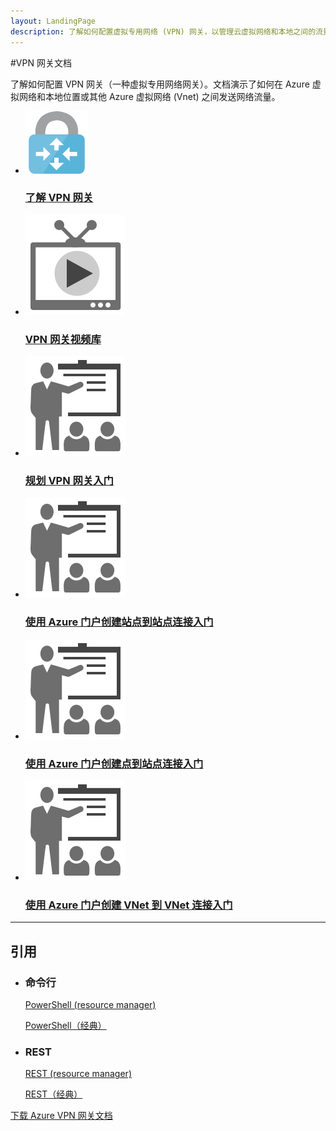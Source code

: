 ```yaml
---
layout: LandingPage
description: 了解如何配置虚拟专用网络 (VPN) 网关，以管理云虚拟网络和本地之间的流量或云 VNet 之间的流量。
---
```


#VPN 网关文档

了解如何配置 VPN 网关（一种虚拟专用网络网关）。文档演示了如何在 Azure 虚拟网络和本地位置或其他 Azure 虚拟网络 (Vnet) 之间发送网络流量。

<ul class="panelContent cardsFTitle">
    <li><a href="/mooncaketest/articles/vpn-gateway/vpn-gateway-about-vpngateways">
<div class="cardSize"><div class="cardPadding"><div class="card"><div class="cardImageOuter"><div class="cardImage"><img src="media/index/vpn-gateway.svg"  alt="" /></div></div><div class="cardText"><h3>了解 VPN 网关</h3></div></div></div>
        </div></a>
</li>
    <li><a href="https://azure.microsoft.com/documentation/videos/index/?services=vpn-gateway">
<div class="cardSize"><div class="cardPadding"><div class="card"><div class="cardImageOuter"><div class="cardImage"><img src="media/index/video-library.svg" alt="" /></div></div><div class="cardText"><h3>VPN 网关视频库</h3></div></div></div>
        </div></a>
</li>
    <li><a href="/mooncaketest/articles/vpn-gateway/vpn-gateway-plan-design">
<div class="cardSize"><div class="cardPadding"><div class="card"><div class="cardImageOuter"><div class="cardImage"><img src="media/index/get-started.svg"  alt="" /></div></div><div class="cardText"><h3>规划 VPN 网关入门</h3></div></div></div>
        </div></a>
</li>
    <li><a href="/mooncaketest/articles/vpn-gateway/vpn-gateway-howto-site-to-site-resource-manager-portal">
<div class="cardSize"><div class="cardPadding"><div class="card"><div class="cardImageOuter"><div class="cardImage"><img src="media/index/get-started.svg"  alt="" /></div></div><div class="cardText"><h3>使用 Azure 门户创建站点到站点连接入门</h3></div></div></div>
        </div></a>
</li>
     <li><a href="/mooncaketest/articles/vpn-gateway/vpn-gateway-howto-point-to-site-resource-manager-portal">
<div class="cardSize"><div class="cardPadding"><div class="card"><div class="cardImageOuter"><div class="cardImage"><img src="media/index/get-started.svg"  alt="" /></div></div><div class="cardText"><h3>使用 Azure 门户创建点到站点连接入门</h3></div></div></div>
        </div></a>
</li>
     <li><a href="/mooncaketest/articles/vpn-gateway/vpn-gateway-howto-vnet-vnet-resource-manager-portal">
<div class="cardSize"><div class="cardPadding"><div class="card"><div class="cardImageOuter"><div class="cardImage"><img src="media/index/get-started.svg"  alt="" /></div></div><div class="cardText"><h3>使用 Azure 门户创建 VNet 到 VNet 连接入门</h3></div></div></div>
        </div></a>
</li>
 </ul>
 
---

<h2>引用</h2>
<ul class="panelContent cardsW">
    <li>
        <div class="cardSize"><div class="cardPadding"><div class="card"><div class="cardText"><h3>命令行</h3><p><a href="https://msdn.microsoft.com/library/mt163510(v=azure.300)">PowerShell (resource manager)</a></p><p><a href="https://msdn.microsoft.com/library/mt270335(v=azure.300)">PowerShell（经典）</a></p></div></div></div>
        </div>
    </li>
    <li>
        <div class="cardSize"><div class="cardPadding"><div class="card"><div class="cardText"><h3>REST</h3><p><a href="https://msdn.microsoft.com/library/mt163859">REST (resource manager)</a></p><p><a href="https://msdn.microsoft.com/library/jj154113">REST（经典）</a></p></div></div></div>
        </div>
    </li>
</ul>

<div class="downloadHolder"><a href="https://opbuildstorageprod.blob.core.windows.net/output-pdf-files/zh-cn/Azure.azure-documents/live/vpn-gateway.pdf">
<div class="img"></div>
        <div class="text">下载 Azure VPN 网关文档</div>
    </a>

</div>

<!---HONumber=Mooncake_0206_2017-->